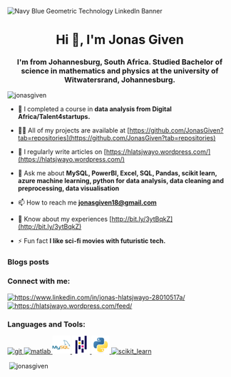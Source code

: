 ![Navy Blue Geometric Technology LinkedIn Banner](https://github.com/JonasGiven/HR-data-attendance-analysis-for-Atliq-technologies/assets/169194581/7bf4f627-dd57-45c7-b15f-9a9c7365b45b)
<h1 align="center">Hi 👋, I'm Jonas Given</h1>
<h3 align="center">I'm from Johannesburg, South Africa. Studied Bachelor of science in mathematics and physics at the university of Witwatersrand, Johannesburg.</h3>

<p align="left"> <img src="https://komarev.com/ghpvc/?username=jonasgiven&label=Profile%20views&color=0e75b6&style=flat" alt="jonasgiven" /> </p>

- 🌱 I completed a course in **data analysis from Digital Africa/Talent4startups.**

- 👨‍💻 All of my projects are available at [https://github.com/JonasGiven?tab=repositories](https://github.com/JonasGiven?tab=repositories)

- 📝 I regularly write articles on [https://hlatsjwayo.wordpress.com/](https://hlatsjwayo.wordpress.com/)

- 💬 Ask me about **MySQL, PowerBI, Excel, SQL, Pandas, scikit learn, azure machine learning, python for data analysis, data cleaning and preprocessing, data visualisation**

- 📫 How to reach me **jonasgiven18@gmail.com**

- 📄 Know about my experiences [http://bit.ly/3ytBqkZ](http://bit.ly/3ytBqkZ)

- ⚡ Fun fact **I like sci-fi movies with futuristic tech.**

### Blogs posts
<!-- BLOG-POST-LIST:START -->
<!-- BLOG-POST-LIST:END -->

<h3 align="left">Connect with me:</h3>
<p align="left">
<a href="https://linkedin.com/in/https://www.linkedin.com/in/jonas-hlatsjwayo-28010517a/" target="blank"><img align="center" src="https://raw.githubusercontent.com/rahuldkjain/github-profile-readme-generator/master/src/images/icons/Social/linked-in-alt.svg" alt="https://www.linkedin.com/in/jonas-hlatsjwayo-28010517a/" height="30" width="40" /></a>
<a href="/https://hlatsjwayo.wordpress.com/feed/" target="blank"><img align="center" src="https://raw.githubusercontent.com/rahuldkjain/github-profile-readme-generator/master/src/images/icons/Social/rss.svg" alt="https://hlatsjwayo.wordpress.com/feed/" height="30" width="40" /></a>
</p>

<h3 align="left">Languages and Tools:</h3>
<p align="left"> <a href="https://git-scm.com/" target="_blank" rel="noreferrer"> <img src="https://www.vectorlogo.zone/logos/git-scm/git-scm-icon.svg" alt="git" width="40" height="40"/> </a> <a href="https://www.mathworks.com/" target="_blank" rel="noreferrer"> <img src="https://upload.wikimedia.org/wikipedia/commons/2/21/Matlab_Logo.png" alt="matlab" width="40" height="40"/> </a> <a href="https://www.mysql.com/" target="_blank" rel="noreferrer"> <img src="https://raw.githubusercontent.com/devicons/devicon/master/icons/mysql/mysql-original-wordmark.svg" alt="mysql" width="40" height="40"/> </a> <a href="https://pandas.pydata.org/" target="_blank" rel="noreferrer"> <img src="https://raw.githubusercontent.com/devicons/devicon/2ae2a900d2f041da66e950e4d48052658d850630/icons/pandas/pandas-original.svg" alt="pandas" width="40" height="40"/> </a> <a href="https://www.python.org" target="_blank" rel="noreferrer"> <img src="https://raw.githubusercontent.com/devicons/devicon/master/icons/python/python-original.svg" alt="python" width="40" height="40"/> </a> <a href="https://scikit-learn.org/" target="_blank" rel="noreferrer"> <img src="https://upload.wikimedia.org/wikipedia/commons/0/05/Scikit_learn_logo_small.svg" alt="scikit_learn" width="40" height="40"/> </a> </p>

<p>&nbsp;<img align="center" src="https://github-readme-stats.vercel.app/api?username=jonasgiven&show_icons=true&locale=en" alt="jonasgiven" /></p>
